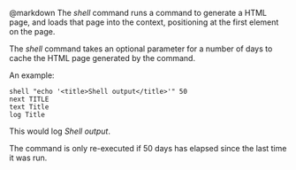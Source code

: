 @markdown
The *shell* command runs a command to generate a HTML page, and
	loads that page into the context, positioning at the first
	element on the page.

The *shell* command takes an optional parameter for a number
	of days to cache the HTML page generated by the command.

An example:

~~~
shell "echo '<title>Shell output</title>'" 50
next TITLE
text Title
log Title
~~~

This would log *Shell output*.

The command is only re-executed if 50 days has elapsed
	since the last time it was run.
